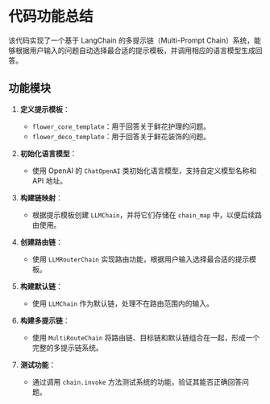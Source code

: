 # 代码功能总结

该代码实现了一个基于 LangChain 的多提示链（Multi-Prompt Chain）系统，能够根据用户输入的问题自动选择最合适的提示模板，并调用相应的语言模型生成回答。

## 功能模块

1. **定义提示模板**：
   - `flower_core_template`：用于回答关于鲜花护理的问题。
   - `flower_deco_template`：用于回答关于鲜花装饰的问题。

2. **初始化语言模型**：
   - 使用 OpenAI 的 `ChatOpenAI` 类初始化语言模型，支持自定义模型名称和 API 地址。

3. **构建链映射**：
   - 根据提示模板创建 `LLMChain`，并将它们存储在 `chain_map` 中，以便后续路由使用。

4. **创建路由链**：
   - 使用 `LLMRouterChain` 实现路由功能，根据用户输入选择最合适的提示模板。

5. **构建默认链**：
   - 使用 `LLMChain` 作为默认链，处理不在路由范围内的输入。

6. **构建多提示链**：
   - 使用 `MultiRouteChain` 将路由链、目标链和默认链组合在一起，形成一个完整的多提示链系统。

7. **测试功能**：
   - 通过调用 `chain.invoke` 方法测试系统的功能，验证其能否正确回答问题。
